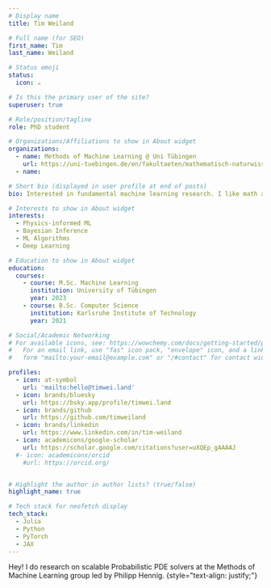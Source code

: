 ```yaml
---
# Display name
title: Tim Weiland

# Full name (for SEO)
first_name: Tim
last_name: Weiland

# Status emoji
status:
  icon: ☕️

# Is this the primary user of the site?
superuser: true

# Role/position/tagline
role: PhD student

# Organizations/Affiliations to show in About widget
organizations:
  - name: Methods of Machine Learning @ Uni Tübingen
    url: https://uni-tuebingen.de/en/fakultaeten/mathematisch-naturwissenschaftliche-fakultaet/fachbereiche/informatik/lehrstuehle/methods-of-machine-learning/start/
  - name: 

# Short bio (displayed in user profile at end of posts)
bio: Interested in fundamental machine learning research. I like math and software engineering and believe that both are crucial to build better algorithms.

# Interests to show in About widget
interests:
  - Physics-informed ML
  - Bayesian Inference
  - ML Algorithms
  - Deep Learning

# Education to show in About widget
education:
  courses:
    - course: M.Sc. Machine Learning
      institution: University of Tübingen
      year: 2023
    - course: B.Sc. Computer Science
      institution: Karlsruhe Institute of Technology
      year: 2021

# Social/Academic Networking
# For available icons, see: https://wowchemy.com/docs/getting-started/page-builder/#icons
#   For an email link, use "fas" icon pack, "envelope" icon, and a link in the
#   form "mailto:your-email@example.com" or "/#contact" for contact widget.

profiles:
  - icon: at-symbol
    url: 'mailto:hello@timwei.land'
  - icon: brands/bluesky
    url: https://bsky.app/profile/timwei.land
  - icon: brands/github
    url: https://github.com/timweiland
  - icon: brands/linkedin
    url: https://www.linkedin.com/in/tim-weiland
  - icon: academicons/google-scholar
    url: https://scholar.google.com/citations?user=uXQEp_gAAAAJ
  #- icon: academicons/orcid
    #url: https://orcid.org/


# Highlight the author in author lists? (true/false)
highlight_name: true

# Tech stack for neofetch display
tech_stack:
  - Julia
  - Python
  - PyTorch
  - JAX
---
```


Hey! I do research on scalable Probabilistic PDE solvers at the Methods of Machine Learning group led by Philipp Hennig. 
{style="text-align: justify;"}
